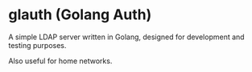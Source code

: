 # glauth (Golang Auth)

A simple LDAP server written in Golang, designed for development and testing purposes.

Also useful for home networks.
